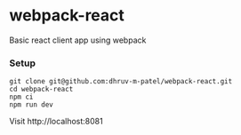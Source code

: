 # webpack-react

Basic react client app using webpack

### Setup

```
git clone git@github.com:dhruv-m-patel/webpack-react.git
cd webpack-react
npm ci
npm run dev
```

Visit http://localhost:8081
